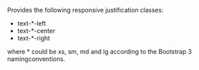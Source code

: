 Provides the following responsive justification classes:

- text-*-left
- text-*-center
- text-*-right

where * could be xs, sm, md and lg according to the Bootstrap 3 namingconventions.
